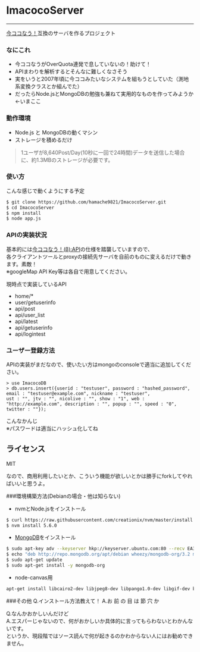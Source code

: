 # ImacocoServer
----
[今ココなう！](http://www.imacoconow.net/ "今ココなう！")互換のサーバを作るプロジェクト


### なにこれ
* 今ココなうがOverQuota連発で息していないの！助けて！
* APIまわりを解析するとそんなに難しくなさそう
* 実をいうと2007年頃に今ココみたいなシステムを組もうとしていた（測地系変換クラスとか組んでた）
* だったらNode.jsとMongoDBの勉強も兼ねて実用的なものを作ってみようか←いまここ

### 動作環境
* Node.js と MongoDBの動くマシン
* ストレージを積めるだけ  
> 1ユーザが8,640Post/Day(10秒に一回で24時間)データを送信した場合に、約1.3MBのストレージが必要です。

### 使い方

こんな感じで動くようにする予定

```sh
$ git clone https://github.com/hamache9821/ImacocoServer.git
$ cd ImacocoServer
$ npm install
$ node app.js
```

### APIの実装状況
基本的には[今ココなう！(β):API](http://www.fujita-lab.com/imakoko/api.html "今ココなう！(β):API")の仕様を踏襲していますので、  
各クライアントツールとproxyの接続先サーバを自前のものに変えるだけで動きます。素敵！  
※googleMap API Key等は各自で用意してください。  

現時点で実装しているAPI
* home/*
* user/getuserinfo
* api/post
* api/user_list
* api/latest
* api/getuserinfo
* api/logintest

### ユーザー登録方法
APIの実装がまだなので、使いたい方はmongoのconsoleで適当に追加してください。

```mongo
> use ImacocoDB
> db.users.insert({userid : "testuser", password : "hashed_password", email : "testuser@example.com", nickname : "testuser",   
ust : "", jtv : "", nicolive : "", show : "1", web : "http://example.com", description : "", popup : "", speed : "0", twitter : ""});
```
こんなかんじ  
※パスワードは適当にハッシュ化してね

ライセンス
----
MIT

なので、商用利用したいとか、こういう機能が欲しいとかは勝手にforkしてやればいいと思うよ。

###環境構築方法(Debianの場合・他は知らない)  
* nvmとNode.jsをインストール
``` sh
$ curl https://raw.githubusercontent.com/creationix/nvm/master/install.sh | sh
$ nvm install 5.6.0
```  
* [MongoDB](https://docs.mongodb.org/manual/tutorial/install-mongodb-on-debian/)をインストール  
``` sh
$ sudo apt-key adv --keyserver hkp://keyserver.ubuntu.com:80 --recv EA312927
$ echo "deb http://repo.mongodb.org/apt/debian wheezy/mongodb-org/3.2 main" | sudo tee /etc/apt/sources.list.d/mongodb-org-3.2.list
$ sudo apt-get update
$ sudo apt-get install -y mongodb-org
```
* node-canvas用
```sh
apt-get install libcairo2-dev libjpeg8-dev libpango1.0-dev libgif-dev build-essential g++
```

###その他
 Q.インストール方法教えて！
 A.お 前 の 目 は 節 穴 か
 
 Q.なんかおかしいんだけど  
 A.エスパーじゃないので、何がおかしいか具体的に言ってもらわないとわかんないです。  
   というか、現段階ではソース読んで何が起きるのかわからない人にはお勧めできません。
